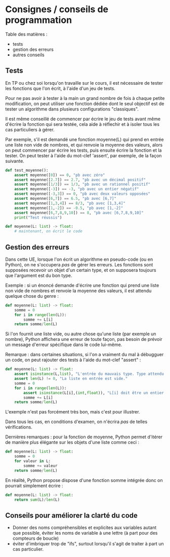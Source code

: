 Consignes / conseils de programmation
=================

Table des matières : 
- tests
- gestion des erreurs
- autres conseils

Tests
---

En TP ou chez soi lorsqu'on travaille sur le cours, il est nécessaire de tester les fonctions que l'on écrit, à l'aide d'un jeu de tests.

Pour ne pas avoir à tester à la main un grand nombre de fois à chaque petite modification, on peut utiliser une fonction dédiée dont le seul objectif est de tester un algorithme dans plusieurs configurations "classiques".

Il est même conseillé de commencer par écrire le jeu de tests avant même d'écrire la fonction qui sera testée, cela aide à réflechir et à isoler tous les cas particuliers à gérer.

Par exemple, s'il est demandé une fonction moyenne(L) qui prend en entrée une liste non vide de nombres, et qui renvoie la moyenne des valeurs, alors on peut commencer par écrire les tests, puis ensuite écrire la fonction et la tester.
On peut tester à l'aide du mot-clef 'assert', par exemple, de la façon suivante.

```python
def test_moyenne():
	assert moyenne([0]) == 0, "pb avec zéro"
	assert moyenne([2.7]) == 2.7, "pb avec un décimal positif"
	assert moyenne([1/3]) == 1/3, "pb avec un rationnel positif"
	assert moyenne([-3]) == -3, "pb avec un entier négatif"
	assert moyenne([-3,3]) == 0, "pb avec deux valeurs opposées"
	assert moyenne([6,7]) == 6.5, "pb avec [6,7]"
	assert moyenne([1,3,4]) == 8/3, "pb avec [1,3,4]"
	assert moyenne([1,-2]) == -0.5, "pb avec [1,-2]"
	assert moyenne([6,7,8,9,10]) == 8, "pb avec [6,7,8,9,10]"
	print("Test réussis")

def moyenne(L: list) -> float:
	# maintenant, on écrit le code
```


Gestion des erreurs
---

Dans cette UE, lorsque l'on écrit un algorithme en pseudo-code (ou en Python), on ne s'occupera *pas* de gérer les erreurs.
Les fonctions sont supposées recevoir un objet d'un certain type, et on supposera toujours que l'argument est du bon type.

Exemple : si un énoncé demande d'écrire une fonction qui prend une liste non vide de nombres et renvoie la moyenne des valeurs, il est attendu quelque chose du genre : 

```python
def moyenne(L: list) -> float:
	somme = 0
	for i in range(len(L)):
		somme += L[i]
	return somme/len(L)
```

Si l'on fournit une liste vide, ou autre chose qu'une liste (par exemple un nombre), Python affichera une erreur de toute façon, pas besoin de prévoir un message d'erreur spécifique dans le code lui-même.

Remarque : dans certaines situations, si l'on a vraiment du mal à débugguer un code, on peut rajouter des tests à l'aide du mot-clef "assert" :

```python
def moyenne(L: list) -> float:
	assert isinstance(L,list), "L'entrée du mauvais type. Type attendu : liste"
	assert len(L) != 0, "La liste en entrée est vide."
	somme = 0
	for i in range(len(L)):
		assert isinstance(L[i],(int,float)), "L[i] doit être un entier ou flottant"
		somme += L[i]
	return somme/len(L)
```

L'exemple n'est pas forcément très bon, mais c'est pour illustrer. 

Dans tous les cas, en conditions d'examen, on n'écrira *pas* de telles vérifications.

Dernières remarques : pour la fonction de moyenne, Python permet d'itérer de manière plus élégante sur les objets d'une liste comme ceci :

```python
def moyenne(L: list) -> float:
	somme = 0
	for valeur in L:
		somme += valeur
	return somme/len(L)
```
En réalité, Python propose dispose d'une fonction somme intégrée donc on pourrait simplement écrire :

```python
def moyenne(L: list) -> float:
	return sum(L)/len(L)
```





Conseils pour améliorer la clarté du code
---

- Donner des noms compréhensibles et explicites aux variables autant que possible, éviter les noms de variable à une lettre (à part pour des compteurs de boucle)
- éviter d'imbriquer trop de "ifs", surtout lorsqu'il s'agit de traiter à part un cas particulier.